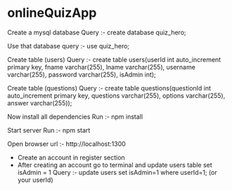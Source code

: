 # onlineQuizApp

Create a mysql database 
Query :-  create database quiz_hero;

Use that database
query :-  use quiz_hero;

Create table (users)
Query :-  create table users(userId int auto_increment primary key, fname varchar(255), lname varchar(255), username varchar(255), password varchar(255), isAdmin int);

Create table (questions)
Query :-  create table questions(questionId int auto_increment primary key, questions varchar(255), options varchar(255), answer varchar(255));

Now install all dependencies
Run :- npm install

Start server
Run :- npm start

Open browser 
url :- http://localhost:1300

- Create an account in register section
- After creating an account go to terminal and update users table set isAdmin = 1
Query :- update users set isAdmin=1 where userId=1;   (or your userId)
